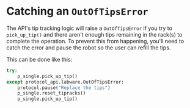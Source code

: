# Catching an `OutOfTipsError`

The API's tip tracking logic will raise a `OutOfTipsError` if you try to `pick_up_tip()` and there aren't enough tips remaining in the rack(s) to complete the operation. To prevent this from happening, you'll need to catch the error and pause the robot so the user can refill the tips.

This can be done like this:

```python
try:
    p_single.pick_up_tip()
except protocol_api.labware.OutOfTipsError:
    protocol.pause("Replace the tips")
    p_single.reset_tipracks()
    p_single.pick_up_tip()
```